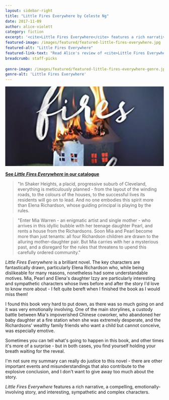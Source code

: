 ```yaml
---
layout: sidebar-right
title: "Little Fires Everywhere by Celeste Ng"
date: 2017-11-09
author: alice-violett
category: fiction
excerpt: '<cite>Little Fires Everywhere</cite> features a rich narrative, a compelling, emotionally-involving story, and interesting, sympathetic and complex characters.'
featured-image: /images/featured/featured-little-fires-everywhere.jpg
featured-alt: "Little Fires Everywhere"
featured-link-text: "Read Alice's review of <cite>Little Fires Everywhere</cite>"
breadcrumb: staff-picks

genre-image: /images/featured/featured-little-fires-everywhere-genre.jpg
genre-alt: 'Little Fires Everywhere'
---
```


![Little Fires Everywhere](/images/featured/featured-little-fires-everywhere.jpg)

**[See <cite>Little Fires Everywhere</cite> in our catalogue](https://suffolk.spydus.co.uk/cgi-bin/spydus.exe/ENQ/OPAC/BIBENQ?BRN=2300051)**

> "In Shaker Heights, a placid, progressive suburb of Cleveland, everything is meticulously planned - from the layout of the winding roads, to the colours of the houses, to the successful lives its residents will go on to lead. And no one embodies this spirit more than Elena Richardson, whose guiding principal is playing by the rules.

> "Enter Mia Warren - an enigmatic artist and single mother - who arrives in this idyllic bubble with her teenage daughter Pearl, and rents a house from the Richardsons. Soon Mia and Pearl become more than just tenants: all four Richardson children are drawn to the alluring mother-daughter pair. But Mia carries with her a mysterious past, and a disregard for the rules that threatens to upend this carefully ordered community."

<cite>Little Fires Everywhere</cite> is a brilliant novel. The key characters are fantastically drawn, particularly Elena Richardson who, while being dislikeable for many reasons, nonetheless had some understandable motives. Mia, Pearl and Elena's daughter Izzy are particularly interesting and sympathetic characters whose lives before and after the story I'd love to know more about - I felt quite bereft when I finished the book as I would miss them!

I found this book very hard to put down, as there was so much going on and it was very emotionally involving. One of the main storylines, a custody battle between Mia's impoverished Chinese coworker, who abandoned her baby daughter at a fire station when she was extremely desperate, and the Richardsons' wealthy family friends who want a child but cannot conceive, was especially emotive.

Sometimes you can tell what's going to happen in this book, and other times it's more of a surprise - but in both cases, you find yourself holding your breath waiting for the reveal.

I'm not sure my summary can really do justice to this novel - there are other important events and misunderstandings that also contribute to the explosive conclusion, and I don't want to give away too much about the story.

<cite>Little Fires Everywhere</cite> features a rich narrative, a compelling, emotionally-involving story, and interesting, sympathetic and complex characters.
